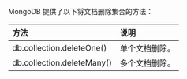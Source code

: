 MongoDB 提供了以下将文档删除集合的方法：

  方法                        |    说明
  :----------------------     |    :----
  db.collection.deleteOne()   |    单个文档删除。
  db.collection.deleteMany()  |    多个文档删除。
